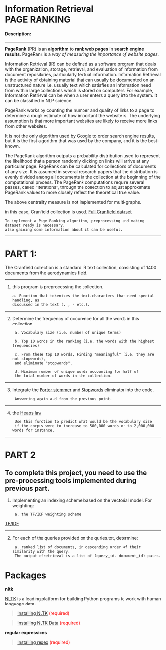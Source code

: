 #  Information Retrieval<br>PAGE RANKING


#### **Description:**
---
**PageRank** (PR) is an **algorithm** to **rank web pages** in **search engine results**.
PageRank is a *way of measuring the importance of website pages.*

Information Retrieval (IR) can be defined as a software program that deals
with the organization, storage, retrieval, and evaluation of information from
document repositories, particularly textual information.
Information Retrieval is the activity of obtaining material that can usually
be documented on an unstructured nature i.e. usually text which satisfies an
information need from within large collections which is stored on computers. For
example, Information Retrieval can be when a user enters a query into the
system. It can be classified in NLP science.

PageRank works by counting the number and quality of links to a page to determine a rough estimate of how important the website is. The underlying assumption is that more important websites are likely to receive more links from other websites.

It is not the only algorithm used by Google to order search engine results, but it is the first algorithm that was used by the company, and it is the best-known.

The PageRank algorithm outputs a probability distribution used to represent the likelihood that a person randomly clicking on links will arrive at any particular page. PageRank can be calculated for collections of documents of any size. It is assumed in several research papers that the distribution is evenly divided among all documents in the collection at the beginning of the computational process. The PageRank computations require several passes, called “iterations”, through the collection to adjust approximate PageRank values to more closely reflect the theoretical true value.

The above centrality measure is not implemented for multi-graphs.

in this case, Cranfield collection is used. [Full Cranfield dataset
](http://ir.dcs.gla.ac.uk/resources/test_collections/cran/cran.tar.gz)

    To implement a Page Ranking algorithm, preprocessing and making dataset ready is necessary.
    also gaining some information about it can be useful.
---
# PART 1:

The Cranfield collection is a standard IR text collection, consisting of 1400 documents from the aerodynamics field.
___
1. this program is preprocessing the collection.

       a. Function that tokenizes the text.characters that need special handling, as 
       discussed in the text (. , - etc.).
___
2. Determine the frequency of occurence for all the  words in this collection. 

        a. Vocabulary size (i.e. number of unique terms)

        b. Top 10 words in the ranking (i.e. the words with the highest frequencies)

        c. From these top 10 words, Finding "meaningful" (i.e. they are not stopwords),
        and eliminate "stopwords". 
    
        d. Minimum number of unique words accounting for half of 
        the total number of words in the collection.
___
3. Integrate the [Porter stemmer](https://tartarus.org/martin/PorterStemmer/) and  [Stopwords](https://www.ranks.nl/stopwords) eliminator into the code. 

        Answering again a-d from the previous point. 
___
4. the [Heaps law](https://nlp.stanford.edu/IR-book/html/htmledition/heaps-law-estimating-the-number-of-terms-1.html) 

        Use this function to predict what would be the vocabulary size
        if the corpus were to increase to 500,000 words or to 2,000,000 words for instance.
___

# PART 2
To complete this project, you need to use the pre-processing
tools implemented during previous part.
---
1. Implementing an indexing scheme based on the vectorial model. 
   For weighting:
   
        a. the TF/IDF weighting scheme
[TF/IDF](https://towardsdatascience.com/tf-idf-for-document-ranking-from-scratch-in-python-on-real-world-dataset-796d339a4089)
___
2. For each of the queries provided on the quries.txt, determine: 
   
        a. ranked list of documents, in descending order of their similarity with the query. 
        The output ofretrieval is a list of (query_id, document_id) pairs.




# Packages
**nltk**

[NLTK](https://www.nltk.org/index.html) is a leading platform for building Python programs to work with human language data.
   
   >[Installing NLTK](https://www.nltk.org/install.html)<font color='red'> (required)</font>
   
   >[Installing NLTK Data](https://www.nltk.org/data.html#installing-nltk-data)<font color='red'> (required)</font>
   
**regular expressions**

>[Installing regex](https://pypi.org/project/regex/)<font color='red'> (required)</font>
